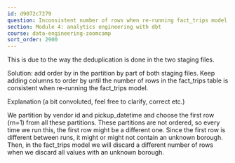 ```yaml
---
id: d9072c7279
question: Inconsistent number of rows when re-running fact_trips model
section: Module 4: analytics engineering with dbt
course: data-engineering-zoomcamp
sort_order: 2900
---
```


This is due to the way the deduplication is done in the two staging files.

Solution: add order by in the partition by part of both staging files. Keep adding columns to order by until the number of rows in the fact_trips table is consistent when re-running the fact_trips model.

Explanation (a bit convoluted, feel free to clarify, correct etc.)

We partition by vendor id and pickup_datetime and choose the first row (rn=1) from all these partitions. These partitions are not ordered, so every time we run this, the first row might be a different one. Since the first row is different between runs, it might or might not contain an unknown borough. Then, in the fact_trips model we will discard a different number of rows when we discard all values with an unknown borough.

